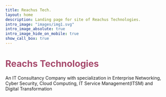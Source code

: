 ```yaml
---
title: Reachus Tech.
layout: home
description: Landing page for site of Reachus Technologies.
intro_image: "images/img1.svg"
intro_image_absolute: true
intro_image_hide_on_mobile: true
show_call_box: true
---
```


<h1 style="color: #a64a6c;">Reachs Technologies</h1>

An IT Consultancy Company with specialization in Enterprise Networking, Cyber Security, Cloud Computing, IT Service Management(ITSM) and Digital Transformation 
